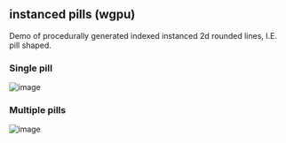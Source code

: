 ## instanced pills (wgpu)

Demo of procedurally generated indexed instanced 2d rounded lines, I.E. pill shaped.

### Single pill

![image](single-pill.png)

### Multiple pills

![image](multiple-pills.png)
